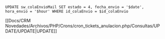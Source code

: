 `UPDATE sw_colaEnvioMail SET estado = 4, fecha_envio = '$date', hora_envio = '$hour' WHERE id_colaEnvio = $id_colaEnvio`

[[Docs/CRM Novedades/Archivos/PHP/Crons/cron_tickets_anulacion.php/Consultas/UPDATE/UPDATE|UPDATE]]